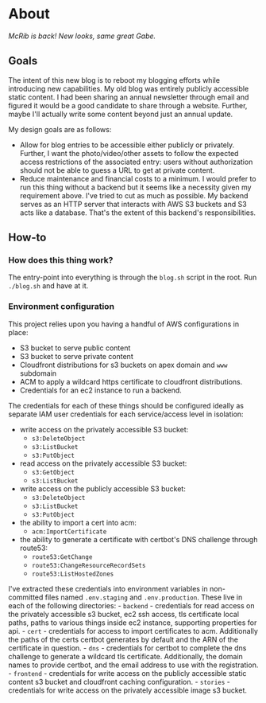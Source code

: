 # About

_McRib is back! New looks, same great Gabe._

## Goals

The intent of this new blog is to reboot my blogging efforts while introducing new capabilities. My old blog was entirely publicly accessible static content. I had been sharing an annual newsletter through email and figured it would be a good candidate to share through a website. Further, maybe I'll actually write some content beyond just an annual update.

My design goals are as follows:
 - Allow for blog entries to be accessible either publicly or privately. Further, I want the photo/video/other assets to follow the expected access restrictions of the associated entry: users without authorization should not be able to guess a URL to get at private content.
 - Reduce maintenance and financial costs to a minimum. I would prefer to run this thing without a backend but it seems like a necessity given my requirement above. I've tried to cut as much as possible. My backend serves as an HTTP server that interacts with AWS S3 buckets and S3 acts like a database. That's the extent of this backend's responsibilities.

## How-to

### How does this thing work?

The entry-point into everything is through the `blog.sh` script in the root. Run `./blog.sh` and have at it.

### Environment configuration

This project relies upon you having a handful of AWS configurations in place:
 - S3 bucket to serve public content
 - S3 bucket to serve private content
 - Cloudfront distributions for s3 buckets on apex domain and `www` subdomain
 - ACM to apply a wildcard https certificate to cloudfront distributions.
 - Credentials for an ec2 instance to run a backend.

The credentials for each of these things should be configured ideally as separate IAM user credentials for each service/access level in isolation:
 - write access on the privately accessible S3 bucket:
   - `s3:DeleteObject`
   - `s3:ListBucket`
   - `s3:PutObject`
 - read access on the privately accessible S3 bucket:
   - `s3:GetObject`
   - `s3:ListBucket`
 - write access on the publicly accessible S3 bucket:
   - `s3:DeleteObject`
   - `s3:ListBucket`
   - `s3:PutObject`
 - the ability to import a cert into acm:
   - `acm:ImportCertificate`
 - the ability to generate a certificate with certbot's DNS challenge through route53:
   - `route53:GetChange`
   - `route53:ChangeResourceRecordSets`
   - `route53:ListHostedZones`

 I've extracted these credentials into environment variables in non-committed files named `.env.staging` and `.env.production`. These live in each of the following directories:
    - `backend` - credentials for read access on the privately accessible s3 bucket, ec2 ssh access, tls certificate local paths, paths to various things inside ec2 instance, supporting properties for api.
    - `cert` - credentials for access to import certificates to acm. Additionally the paths of the certs certbot generates by default and the ARN of the certificate in question.
    - `dns` - credentials for certbot to complete the dns challenge to generate a wildcard tls certificate. Additionally, the domain names to provide certbot, and the email address to use with the registration.
    - `frontend` - credentials for write access on the publicly accessible static content s3 bucket and cloudfront caching configuration.
    - `stories` - credentials for write access on the privately accessible image s3 bucket.